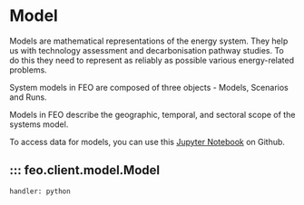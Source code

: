 # Model

Models are mathematical representations of the energy system. They help us with technology assessment and decarbonisation pathway studies. To do this they need to represent as reliably as possible various energy-related problems.

System models in FEO are composed of three objects - Models, Scenarios and Runs.

Models in FEO describe the geographic, temporal, and sectoral scope of the systems model.

To access data for models, you can use this [Jupyter Notebook](https://github.com/transition-zero/feo-client-examples/blob/main/feo-client-examples/3_system_model_results.ipynb) on Github.

## ::: feo.client.model.Model
    handler: python
